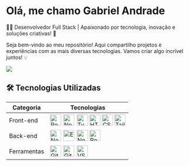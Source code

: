 # Olá, me chamo Gabriel Andrade

👨‍💻 Desenvolvedor Full Stack | Apaixonado por tecnologia, inovação e soluções criativas! 🚀

Seja bem-vindo ao meu repositório! Aqui compartilho projetos e experiências com as mais diversas tecnologias. Vamos criar algo incrível juntos! 💡



<a href="https://wakatime.com"><img src="https://wakatime.com/share/@Gabriel_Dev/b0705488-16e5-44d1-8347-11ae0d4a38c5.png" /></a>

<h2>🛠 Tecnologias Utilizadas</h2>
  <table>
    <thead>
      <tr>
        <th>Categoria</th>
        <th>Tecnologias</th>
      </tr>
    </thead>
    <tbody>
      <tr>
        <td>Front-end</td>
        <td>
          <img src="https://cdn.jsdelivr.net/gh/devicons/devicon/icons/react/react-original.svg" alt="React" width="30"/>
          <img src="https://cdn.jsdelivr.net/gh/devicons/devicon/icons/nextjs/nextjs-original.svg" alt="Next.js" width="30" style="background-color: white; padding: 2px;"/>
          <img src="https://cdn.jsdelivr.net/gh/devicons/devicon/icons/typescript/typescript-original.svg" alt="TypeScript" width="30"/>
          <img src="https://cdn.jsdelivr.net/gh/devicons/devicon/icons/html5/html5-original.svg" alt="HTML5" width="30"/>
          <img src="https://cdn.jsdelivr.net/gh/devicons/devicon/icons/css3/css3-original.svg" alt="CSS3" width="30"/>
          <img src="https://raw.githubusercontent.com/tailwindlabs/tailwindcss/master/.github/logo-dark.svg" alt="Tailwind CSS" width="30"/>
        </td>
      </tr>
      <tr>
        <td>Back-end</td>
        <td>
          <img src="https://cdn.jsdelivr.net/gh/devicons/devicon/icons/nodejs/nodejs-original.svg" alt="Node.js" width="30"/>
          <img src="https://cdn.jsdelivr.net/gh/devicons/devicon/icons/express/express-original.svg" alt="Express" width="30" style="background-color: white; padding: 2px;"/>
          <img src="https://d33wubrfki0l68.cloudfront.net/e937e774cbbe23635999615ad5d7732decad182a/26072/logo-small.ede75a6b.svg" alt="NestJS" width="30"/>
          <img src="https://cdn.jsdelivr.net/gh/devicons/devicon/icons/postgresql/postgresql-original.svg" alt="PostgreSQL" width="30"/>
        </td>
      </tr>
      <tr>
        <td>Ferramentas</td>
        <td>
          <img src="https://cdn.jsdelivr.net/gh/devicons/devicon/icons/git/git-original.svg" alt="Git" width="30"/>
          <img src="https://cdn.jsdelivr.net/gh/devicons/devicon/icons/github/github-original.svg" alt="GitHub" width="30" style="background-color: white; padding: 2px;"/>
          <img src="https://cdn.jsdelivr.net/gh/devicons/devicon/icons/vscode/vscode-original.svg" alt="VS Code" width="30"/>
        </td>
      </tr>
    </tbody>
  </table>




